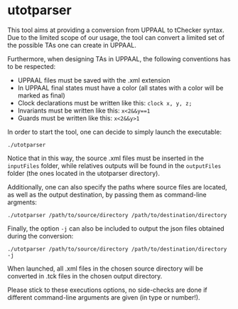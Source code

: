 # utotparser
This tool aims at providing a conversion from UPPAAL to tChecker syntax.
Due to the limited scope of our usage, the tool can convert a limited set of the possible TAs one can create in UPPAAL.

Furthermore, when designing TAs in UPPAAL, the following conventions has to be respected:
* UPPAAL files must be saved with the .xml extension
* In UPPAAL final states must have a color (all states with a color will be marked as final)
* Clock declarations must be written like this: `clock x, y, z;`
* Invariants must be written like this: `x<2&&y==1`
* Guards must be written like this: `x<2&&y>1`

In order to start the tool, one can decide to simply launch the executable:
```
./utotparser
```
Notice that in this way, the source .xml files must be inserted in the `inputFiles` folder, while relatives outputs will be found in the `outputFiles` folder (the ones located in the utotparser directory).

Additionally, one can also specify the paths where source files are located, as well as the output destination, by passing them as command-line argments:
```
./utotparser /path/to/source/directory /path/to/destination/directory
```

Finally, the option `-j` can also be included to output the json files obtained during the conversion:
```
./utotparser /path/to/source/directory /path/to/destination/directory -j
```

When launched, all .xml files in the chosen source directory will be converted in .tck files in the chosen output directory.

Please stick to these executions options, no side-checks are done if different command-line arguments are given (in type or number!).
